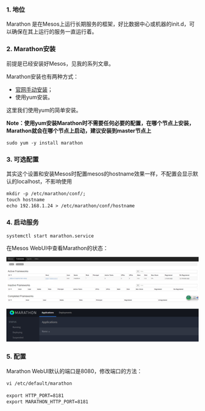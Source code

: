 ### 1. 地位

Marathon 是在Mesos上运行长期服务的框架，好比数据中心或机器的init.d，可以确保在其上运行的服务一直运行着。

### 2. Marathon安装

前提是已经安装好Mesos，见我的系列文章。

Marathon安装也有两种方式：
* [官网手动安装](http://mesosphere.github.io/marathon/docs/)；
* 使用yum安装。

这里我们使用yum的简单安装。

**Note：使用yum安装Marathon时不需要任何必要的配置，在哪个节点上安装，Marathon就会在哪个节点上启动，建议安装到master节点上**
```
sudo yum -y install marathon
```

### 3. 可选配置

其实这个设置和安装Mesos时配置mesos的hostname效果一样，不配置会显示默认的localhost，不影响使用
```
mkdir -p /etc/marathon/conf/;
touch hostname
echo 192.168.1.24 > /etc/marathon/conf/hostname
```

### 4. 启动服务
```
systemctl start marathon.service
```

在Mesos WebUI中查看Marathon的状态：

![Marathon status](assets/Marathon_status.png)

![Marathon WebUI](assets/Marathon_WebUI.png)

### 5. 配置

Marathon WebUI默认的端口是8080，修改端口的方法：
```
vi /etc/default/marathon

export HTTP_PORT=8181
export MARATHON_HTTP_PORT=8181
```